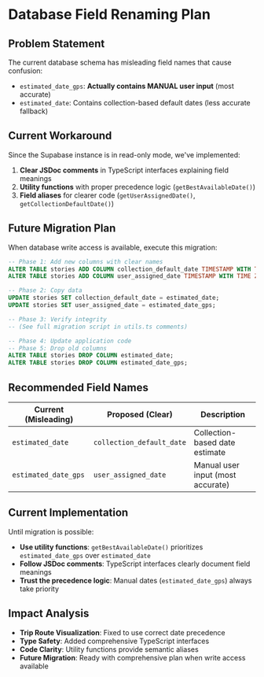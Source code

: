 # Database Field Renaming Plan

## Problem Statement

The current database schema has misleading field names that cause confusion:

- `estimated_date_gps`: **Actually contains MANUAL user input** (most accurate)
- `estimated_date`: Contains collection-based default dates (less accurate fallback)

## Current Workaround

Since the Supabase instance is in read-only mode, we've implemented:

1. **Clear JSDoc comments** in TypeScript interfaces explaining field meanings
2. **Utility functions** with proper precedence logic (`getBestAvailableDate()`)
3. **Field aliases** for clearer code (`getUserAssignedDate()`, `getCollectionDefaultDate()`)

## Future Migration Plan

When database write access is available, execute this migration:

```sql
-- Phase 1: Add new columns with clear names
ALTER TABLE stories ADD COLUMN collection_default_date TIMESTAMP WITH TIME ZONE;
ALTER TABLE stories ADD COLUMN user_assigned_date TIMESTAMP WITH TIME ZONE;

-- Phase 2: Copy data
UPDATE stories SET collection_default_date = estimated_date;
UPDATE stories SET user_assigned_date = estimated_date_gps;

-- Phase 3: Verify integrity
-- (See full migration script in utils.ts comments)

-- Phase 4: Update application code
-- Phase 5: Drop old columns
ALTER TABLE stories DROP COLUMN estimated_date;
ALTER TABLE stories DROP COLUMN estimated_date_gps;
```

## Recommended Field Names

| Current (Misleading) | Proposed (Clear) | Description |
|---------------------|------------------|-------------|
| `estimated_date` | `collection_default_date` | Collection-based date estimate |
| `estimated_date_gps` | `user_assigned_date` | Manual user input (most accurate) |

## Current Implementation

Until migration is possible:

- **Use utility functions**: `getBestAvailableDate()` prioritizes `estimated_date_gps` over `estimated_date`
- **Follow JSDoc comments**: TypeScript interfaces clearly document field meanings
- **Trust the precedence logic**: Manual dates (`estimated_date_gps`) always take priority

## Impact Analysis

- **Trip Route Visualization**: Fixed to use correct date precedence
- **Type Safety**: Added comprehensive TypeScript interfaces
- **Code Clarity**: Utility functions provide semantic aliases
- **Future Migration**: Ready with comprehensive plan when write access available
